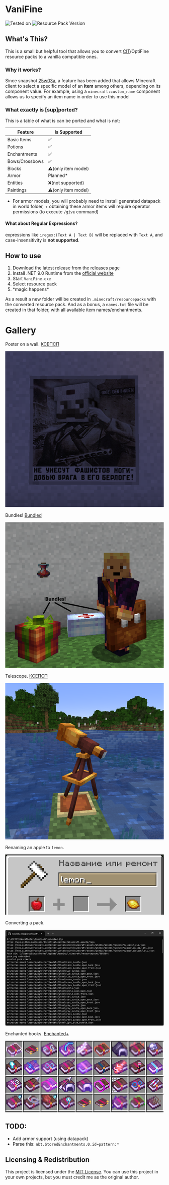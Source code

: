 ﻿# VaniFine 
![Tested on](https://badge.ttsalpha.com/api?label=Tested%20on&status=1.21.5&color=009E00)
![Resource Pack Version](https://badge.ttsalpha.com/api?label=Resource%20Pack%20Version&status=55&color=ddd)
## What's This?
This is a small but helpful tool that allows you to convert [CIT](https://modrinth.com/mod/cit-resewn)/OptiFine resource packs to a vanilla compatible ones.

### Why it works?
Since snapshot [25w03a](https://minecraft.wiki/w/Java_Edition_25w03a), a feature has been added that allows Minecraft client to select a specific model of an **item** among others, depending on its component value.
For example, using a `minecraft:custom_name` component allows us to specify an item name in order to use this model

### What exactly is [sup]ported?
This is a table of what is can be ported and what is not:

| Feature | Is Supported |
| --- | --- |
| Basic Items | ✅ |
| Potions | ✅ |
| Enchantments | ✅ |
| Bows/Crossbows | ✅ |
| Blocks | ⚠️(only item model) |
| Armor | Planned* |
| Entities | ❌(not supported) |
| Paintings | ⚠️(only item model) |

* For armor models, you will probably need to install generated datapack in world folder, + obtaining these armor items will require operator permissions (to execute `/give` command)

#### What about Regular Expressions?
expressions like `iregex:(Text A | Text B)` will be replaced with `Text A`, and case-insensitivity is **not supported**.

## How to use
1. Download the latest release from the [releases page](https://github.com/DimucaTheDev/VaniFine/releases)
2. Install .NET 9.0 Runtime from the [official website](https://dotnet.microsoft.com/download/dotnet/9.0)
3. Start `VaniFine.exe`
4. Select resource pack
5. \*magic happens*

As a result a new folder will be created in `.minecraft/resourcepacks` with the converted resource pack.
And as a bonus, a `names.txt` file will be created in that folder, with all available item names/enchantments.

# Gallery
Poster on a wall. [КСЕПСП](https://www.planetminecraft.com/texture-pack/ksepsp-v9-optifine-cit/)

![Poster. Renamed painting in item frame.](https://github.com/DimucaTheDev/VaniFine/blob/cfc9b71d1077ab81efe2cc3307759e9a3a72553c/images/poster.png)

Bundles! [Bundled](https://modrinth.com/mod/bundled_)

![Bundles!](https://github.com/DimucaTheDev/VaniFine/blob/cfc9b71d1077ab81efe2cc3307759e9a3a72553c/images/renamed_bundles_and_a_potion.png)

Telescope. [КСЕПСП](https://www.planetminecraft.com/texture-pack/ksepsp-v9-optifine-cit/)

![Renamed spyglass in item frame](https://github.com/DimucaTheDev/VaniFine/blob/cfc9b71d1077ab81efe2cc3307759e9a3a72553c/images/telescope.png)

Renaming an apple to `lemon`.

![](https://github.com/DimucaTheDev/VaniFine/blob/21a6ebf2c9825bd98867db375fc3c5f7ad4e54cb/images/anvil.png)

Converting a pack.

![](https://github.com/DimucaTheDev/VaniFine/blob/cfc9b71d1077ab81efe2cc3307759e9a3a72553c/images/in_progress.png)

Enchanted books. [Enchanted+](https://www.planetminecraft.com/texture-pack/enchantments-5637237/)

![Enchanted books in creative inventory](https://github.com/DimucaTheDev/VaniFine/blob/a57096f8052472e20862fc0f507fe38f09f472f1/images/enchanted_books.png)

## TODO: 
- Add armor support (using datapack)
- Parse this: `nbt.StoredEnchantments.0.id=pattern:*`
 
## Licensing & Redistribution
This project is licensed under the [MIT License](LICENSE). You can use this project in your own projects, but you must credit me as the original author.
